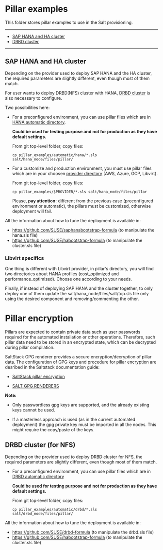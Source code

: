 # Pillar examples
This folder stores pillar examples to use in the Salt provisioning.

---
- [SAP HANA and HA cluster](#sap-hana-and-ha-cluster)
- [DRBD cluster](#drbd-cluster-for-nfs)

---
## SAP HANA and HA cluster
Depending on the provider used to deploy SAP HANA and the HA cluster,
the required parameters are slightly different, even though most of them
match.

For user wants to deploy DRBD(NFS) cluster with HANA,
[DRBD cluster](#drbd-cluster-for-nfs) is also necessary to configure.

Two possibilities here:

  - For a preconfigured environment, you can use pillar files which are in [HANA automatic directory](./automatic/hana).

      **Could be used for testing purpose and not for production as they have default settings.**

      From git top-level folder, copy files:

      `cp pillar_examples/automatic/hana/*.sls salt/hana_node/files/pillar/`

  - For a customize and production environment, you must use pillar files which are in your choosen [provider directory](../pillar_examples) (AWS, Azure, GCP, Libvirt).

      From git top-level folder, copy files:

      `cp pillar_examples/$PROVIDER/*.sls salt/hana_node/files/pillar`

      Please, **pay attention:** different from the previous case (preconfigured environment or automatic), the pillars must be customized, otherwise deployment will fail.

All the information about how to tune the deployment is available in:
- https://github.com/SUSE/saphanabootstrap-formula (to manipulate the hana.sls file)
- https://github.com/SUSE/habootstrap-formula (to manipulate the cluster.sls file)

### Libvirt specifics

One thing is different with Libvirt provider, in pillar's directory, you will find two directories about HANA profiles (cost_optimized and performance_optimized).
Choose one according to your needs.

Finally, if instead of deploying SAP HANA and the cluster together, to only
deploy one of them update the salt/hana_node/files/salt/top.sls file only using
the desired component and removing/commenting the other.

# Pillar encryption

Pillars are expected to contain private data such as user passwords required for the automated installation or other operations. Therefore, such pillar data need to be stored in an encrypted state, which can be decrypted during pillar compilation.

SaltStack GPG renderer provides a secure encryption/decryption of pillar data. The configuration of GPG keys and procedure for pillar encryption are desribed in the Saltstack documentation guide:

- [SaltStack pillar encryption](https://docs.saltstack.com/en/latest/topics/pillar/#pillar-encryption)

- [SALT GPG RENDERERS](https://docs.saltstack.com/en/latest/ref/renderers/all/salt.renderers.gpg.html)

**Note:**
- Only passwordless gpg keys are supported, and the already existing keys cannot be used.

- If a masterless approach is used (as in the current automated deployment) the gpg private key must be imported in all the nodes. This might require the copy/paste of the keys.

## DRBD cluster (for NFS)
Depending on the provider used to deploy DRBD cluster for NFS,
the required parameters are slightly different, even though most
of them match.

  - For a preconfigured environment, you can use pillar files which are in [DRBD automatic directory](./automatic/drbd)

      **Could be used for testing purpose and not for production as they have default settings.**

      From git top-level folder, copy files:

      `cp pillar_examples/automatic/drbd/*.sls salt/drbd_node/files/pillar/`

All the information about how to tune the deployment is available in:
- https://github.com/SUSE/drbd-formula (to manipulate the drbd.sls file)
- https://github.com/SUSE/habootstrap-formula (to manipulate the cluster.sls file)
